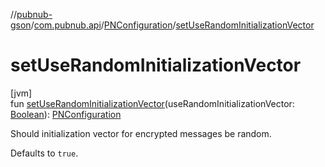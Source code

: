 //[pubnub-gson](../../../index.md)/[com.pubnub.api](../index.md)/[PNConfiguration](index.md)/[setUseRandomInitializationVector](set-use-random-initialization-vector.md)

# setUseRandomInitializationVector

[jvm]\
fun [setUseRandomInitializationVector](set-use-random-initialization-vector.md)(useRandomInitializationVector: [Boolean](https://kotlinlang.org/api/latest/jvm/stdlib/kotlin/-boolean/index.html)): [PNConfiguration](index.md)

Should initialization vector for encrypted messages be random.

Defaults to `true`.
